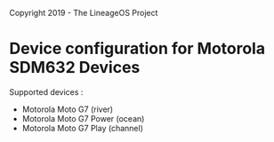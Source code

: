 Copyright 2019 - The LineageOS Project

Device configuration for Motorola SDM632 Devices
======================================

Supported devices :

* Motorola Moto G7 (river)
* Motorola Moto G7 Power (ocean)
* Motorola Moto G7 Play (channel)

